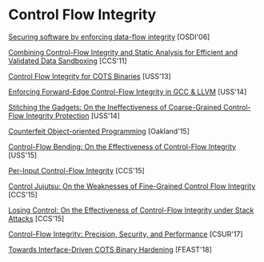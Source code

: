 # Control Flow Integrity

[Securing software by enforcing data-flow integrity](https://www.microsoft.com/en-us/research/wp-content/uploads/2006/11/dfiOSDI.pdf) [OSDI'06]

[Combining Control-Flow Integrity and Static Analysis for Efficient and Validated Data Sandboxing](http://www.cse.psu.edu/~gxt29/papers/cfiDataSandboxing.pdf) [CCS'11]

[Control Flow Integrity for COTS Binaries](https://www.usenix.org/system/files/conference/usenixsecurity13/sec13-paper_zhang.pdf) [USS'13]

[Enforcing Forward-Edge Control-Flow Integrity in GCC & LLVM](https://static.googleusercontent.com/media/research.google.com/en//pubs/archive/42808.pdf) [USS'14]

[Stitching the Gadgets: On the Ineffectiveness of Coarse-Grained Control-Flow 
Integrity Protection](https://www.usenix.org/system/files/conference/usenixsecurity14/sec14-paper-davi.pdf) [USS'14]

[Counterfeit Object-oriented Programming](https://www.syssec.ruhr-uni-bochum.de/media/emma/veroeffentlichungen/2015/03/28/COOP-Oakland15.pdf) [Oakland'15]

[Control-Flow Bending: On the Effectiveness of Control-Flow Integrity](http://nebelwelt.net/publications/files/15SEC.pdf) [USS'15]

[Per-Input Control-Flow Integrity](http://www.cse.psu.edu/~gxt29/papers/picfi.pdf) [CCS'15]

[Control Jujutsu: On the Weaknesses of Fine-Grained Control Flow
Integrity](https://people.csail.mit.edu/fanl/papers/jujutsu-ccs15.pdf) [CCS'15]

[Losing Control: On the Effectiveness of Control-Flow Integrity under Stack Attacks](https://www.ics.uci.edu/~perl/ccs15_stackdefiler.pdf) [CCS'15]

[Control-Flow Integrity: Precision, Security, and Performance](https://www.sba-research.org/wp-content/uploads/publications/CFI_brunthaler.pdf) [CSUR'17]

[Towards Interface-Driven COTS Binary Hardening](https://www.utdallas.edu/~hamlen/xu18feast.pdf) [FEAST'18]
